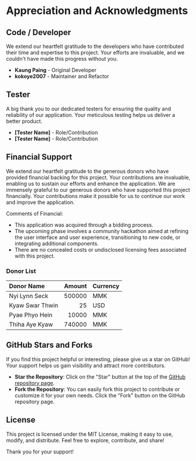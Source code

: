 # Appreciation and Acknowledgments

## Code / Developer

We extend our heartfelt gratitude to the developers who have contributed their time and expertise to this project. Your efforts are invaluable, and we couldn't have made this progress without you.

- **Kaung Paing** - Original Developer
- **kokoye2007** - Maintainer and Refactor

## Tester

A big thank you to our dedicated testers for ensuring the quality and reliability of our application. Your meticulous testing helps us deliver a better product.

- **[Tester Name]** - Role/Contribution
- **[Tester Name]** - Role/Contribution


## Financial Support

We extend our heartfelt gratitude to the generous donors who have provided financial backing for this project. Your contributions are invaluable, enabling us to sustain our efforts and enhance the application.
We are immensely grateful to our generous donors who have supported this project financially. Your contributions make it possible for us to continue our work and improve the application.

Comments of Financial:
- This application was acquired through a bidding process.
- The upcoming phase involves a community hackathon aimed at refining the user interface and user experience, transitioning to new code, or integrating additional components.
- There are no concealed costs or undisclosed licensing fees associated with this project.

### Donor List

| Donor Name         | Amount | Currency |
|:--------------------|--------:|:----------|
| Nyi Lynn Seck      | 500000 | MMK      |
| Kyaw Swar Thwin    | 25     | USD      |
| Pyae Phyo Hein     | 10000  | MMK      |
| Thiha Aye Kyaw     | 740000 | MMK      |

## GitHub Stars and Forks

If you find this project helpful or interesting, please give us a star on GitHub! Your support helps us gain visibility and attract more contributors.

- **Star the Repository**: Click on the "Star" button at the top of the [GitHub repository page](https://github.com/fossmyanmar/myanmar_astro_horo).
- **Fork the Repository**: You can easily fork this project to contribute or customize it for your own needs. Click the "Fork" button on the GitHub repository page.

## License

This project is licensed under the MIT License, making it easy to use, modify, and distribute. Feel free to explore, contribute, and share!

Thank you for your support!

